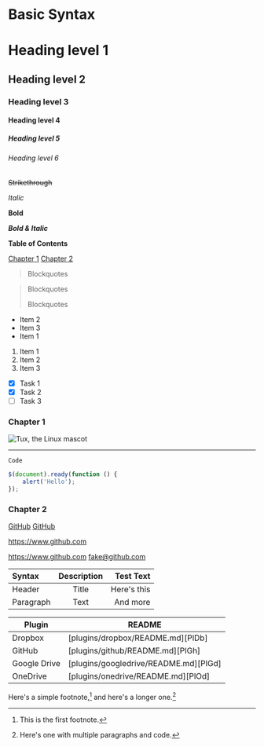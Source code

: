 # Basic Syntax

# Heading level 1

## Heading level 2

### Heading level 3

#### Heading level 4

##### Heading level 5

###### Heading level 6

~~Strikethrough~~

*Italic*

**Bold**

***Bold & Italic***

**Table of Contents**

[Chapter 1](#Chapter-1)
[Chapter 2](#Chapter-2)

> Blockquotes

> Blockquotes
> 
> Blockquotes

* Item 2
* Item 3
* Item 1

1. Item 1
2. Item 2
3. Item 3

- [x] Task 1
- [x] Task 2
- [ ] Task 3

### Chapter 1

![Tux, the Linux mascot](https://d33wubrfki0l68.cloudfront.net/e7ed9fe4bafe46e275c807d63591f85f9ab246ba/e2d28/assets/images/tux.png)

---

`Code`

```javascript
$(document).ready(function () {
    alert('Hello');
});
```

### Chapter 2

[GitHub](https://www.github.com)
[GitHub](https://www.github.com)

https://www.github.com

<https://www.github.com>
<fake@github.com>

| Syntax      | Description | Test Text     |
| :---        |    :----:   |          ---: |
| Header      | Title       | Here's this   |
| Paragraph   | Text        | And more      |

| Plugin | README |
| ------ | ------ |
| Dropbox | [plugins/dropbox/README.md][PlDb] |
| GitHub | [plugins/github/README.md][PlGh] |
| Google Drive | [plugins/googledrive/README.md][PlGd] |
| OneDrive | [plugins/onedrive/README.md][PlOd] |


Here's a simple footnote,[^1] and here's a longer one.[^bignote]

[^1]: This is the first footnote.

[^bignote]: Here's one with multiple paragraphs and code.
